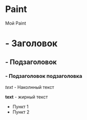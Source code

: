 # Paint
 Мой Paint

# - Заголовок
## - Подзаголовок
### - Подзаголовок подзаголовка
*text* - Наколнный текст

**text** - жирный текст
- Пункт 1
- Пункт 2
